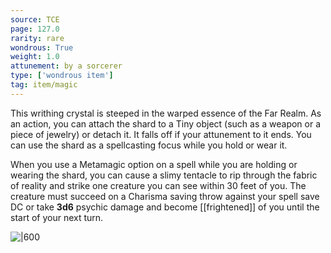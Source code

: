 ```yaml
---
source: TCE
page: 127.0
rarity: rare
wondrous: True
weight: 1.0
attunement: by a sorcerer
type: ['wondrous item']
tag: item/magic
---
```


This writhing crystal is steeped in the warped essence of the Far Realm. As an action, you can attach the shard to a Tiny object (such as a weapon or a piece of jewelry) or detach it. It falls off if your attunement to it ends. You can use the shard as a spellcasting focus while you hold or wear it.

When you use a Metamagic option on a spell while you are holding or wearing the shard, you can cause a slimy tentacle to rip through the fabric of reality and strike one creature you can see within 30 feet of you. The creature must succeed on a Charisma saving throw against your spell save DC or take **3d6** psychic damage and become [[frightened]] of you until the start of your next turn.


![|600](https://5e.tools/img/items/TCE/Far%20Realm%20Shard.png)